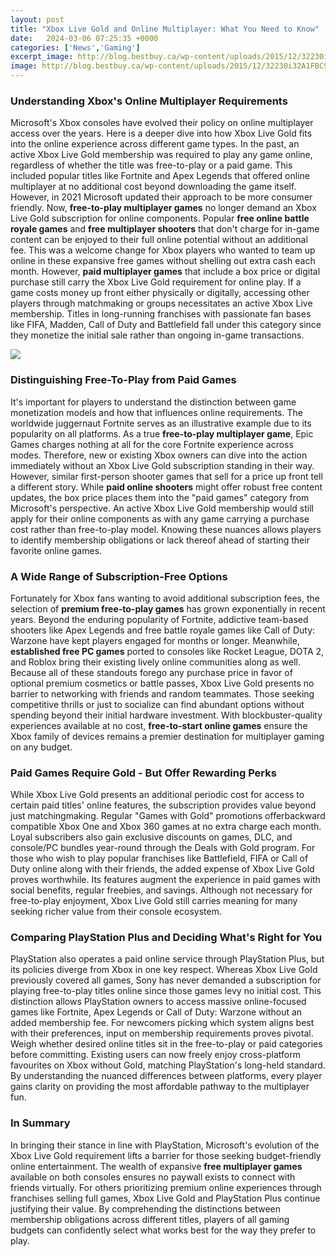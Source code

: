 ```yaml
---
layout: post
title: "Xbox Live Gold and Online Multiplayer: What You Need to Know"
date:   2024-03-06 07:25:35 +0000
categories: ['News','Gaming']
excerpt_image: http://blog.bestbuy.ca/wp-content/uploads/2015/12/32230i32A1FBC923206EC2.jpg
image: http://blog.bestbuy.ca/wp-content/uploads/2015/12/32230i32A1FBC923206EC2.jpg
---
```


### Understanding Xbox's Online Multiplayer Requirements
Microsoft's Xbox consoles have evolved their policy on online multiplayer access over the years. Here is a deeper dive into how Xbox Live Gold fits into the online experience across different game types.
In the past, an active Xbox Live Gold membership was required to play any game online, regardless of whether the title was free-to-play or a paid game. This included popular titles like Fortnite and Apex Legends that offered online multiplayer at no additional cost beyond downloading the game itself. However, in 2021 Microsoft updated their approach to be more consumer friendly.
Now, **free-to-play multiplayer games** no longer demand an Xbox Live Gold subscription for online components. Popular **free online battle royale games** and **free multiplayer shooters** that don't charge for in-game content can be enjoyed to their full online potential without an additional fee. This was a welcome change for Xbox players who wanted to team up online in these expansive free games without shelling out extra cash each month. 
However, **paid multiplayer games** that include a box price or digital purchase still carry the Xbox Live Gold requirement for online play. If a game costs money up front either physically or digitally, accessing other players through matchmaking or groups necessitates an active Xbox Live membership. Titles in long-running franchises with passionate fan bases like FIFA, Madden, Call of Duty and Battlefield fall under this category since they monetize the initial sale rather than ongoing in-game transactions.

![](http://blog.bestbuy.ca/wp-content/uploads/2015/12/32230i32A1FBC923206EC2.jpg)
### Distinguishing Free-To-Play from Paid Games 
It's important for players to understand the distinction between game monetization models and how that influences online requirements. The worldwide juggernaut Fortnite serves as an illustrative example due to its popularity on all platforms. As a true **free-to-play multiplayer game**, Epic Games charges nothing at all for the core Fortnite experience across modes. Therefore, new or existing Xbox owners can dive into the action immediately without an Xbox Live Gold subscription standing in their way. 
However, similar first-person shooter games that sell for a price up front tell a different story. While **paid online shooters** might offer robust free content updates, the box price places them into the "paid games" category from Microsoft's perspective. An active Xbox Live Gold membership would still apply for their online components as with any game carrying a purchase cost rather than free-to-play model. Knowing these nuances allows players to identify membership obligations or lack thereof ahead of starting their favorite online games.
### A Wide Range of Subscription-Free Options
Fortunately for Xbox fans wanting to avoid additional subscription fees, the selection of **premium free-to-play games** has grown exponentially in recent years. Beyond the enduring popularity of Fortnite, addictive team-based shooters like Apex Legends and free battle royale games like Call of Duty: Warzone have kept players engaged for months or longer. Meanwhile, **established free PC games** ported to consoles like Rocket League, DOTA 2, and Roblox bring their existing lively online communities along as well.
Because all of these standouts forego any purchase price in favor of optional premium cosmetics or battle passes, Xbox Live Gold presents no barrier to networking with friends and random teammates. Those seeking competitive thrills or just to socialize can find abundant options without spending beyond their initial hardware investment. With blockbuster-quality experiences available at no cost, **free-to-start online games** ensure the Xbox family of devices remains a premier destination for multiplayer gaming on any budget.
### Paid Games Require Gold - But Offer Rewarding Perks
While Xbox Live Gold presents an additional periodic cost for access to certain paid titles' online features, the subscription provides value beyond just matchingmaking. Regular "Games with Gold" promotions offerbackward compatible Xbox One and Xbox 360 games at no extra charge each month. Loyal subscribers also gain exclusive discounts on games, DLC, and console/PC bundles year-round through the Deals with Gold program. 
For those who wish to play popular franchises like Battlefield, FIFA or Call of Duty online along with their friends, the added expense of Xbox Live Gold proves worthwhile. Its features augment the experience in paid games with social benefits, regular freebies, and savings. Although not necessary for free-to-play enjoyment, Xbox Live Gold still carries meaning for many seeking richer value from their console ecosystem.
### Comparing PlayStation Plus and Deciding What's Right for You
PlayStation also operates a paid online service through PlayStation Plus, but its policies diverge from Xbox in one key respect. Whereas Xbox Live Gold previously covered all games, Sony has never demanded a subscription for playing free-to-play titles online since those games levy no initial cost. This distinction allows PlayStation owners to access massive online-focused games like Fortnite, Apex Legends or Call of Duty: Warzone without an added membership fee.
For newcomers picking which system aligns best with their preferences, input on membership requirements proves pivotal. Weigh whether desired online titles sit in the free-to-play or paid categories before committing. Existing users can now freely enjoy cross-platform favourites on Xbox without Gold, matching PlayStation's long-held standard. By understanding the nuanced differences between platforms, every player gains clarity on providing the most affordable pathway to the multiplayer fun.
### In Summary
In bringing their stance in line with PlayStation, Microsoft's evolution of the Xbox Live Gold requirement lifts a barrier for those seeking budget-friendly online entertainment. The wealth of expansive **free multiplayer games** available on both consoles ensures no paywall exists to connect with friends virtually. For others prioritizing premium online experiences through franchises selling full games, Xbox Live Gold and PlayStation Plus continue justifying their value. By comprehending the distinctions between membership obligations across different titles, players of all gaming budgets can confidently select what works best for the way they prefer to play.